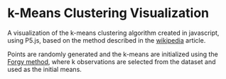 # k-Means Clustering Visualization
A visualization of the k-means clustering algorithm created in javascript, using P5.js, based on the method described in the [wikipedia](https://en.wikipedia.org/wiki/K-means_clustering) article.

Points are randomly generated and the k-means are initialized using the [Forgy method](https://en.wikipedia.org/wiki/K-means_clustering#Initialization_methods), where k observations are selected from the dataset and used as the initial means.
